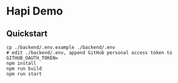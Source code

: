 # Hapi Demo

## Quickstart

```
cp ./backend/.env.example ./backend/.env
# edit ./backend/.env, append GitHub personal access token to GITHUB_OAUTH_TOKEN=
npm install
npm run build
npm run start
```

